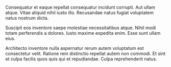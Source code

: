Consequatur et eaque repellat consequatur incidunt corrupti. Aut ullam atque. Vitae aliquid nihil iusto illo. Recusandae natus fugiat voluptatem natus nostrum dicta.
 Suscipit eos inventore saepe molestiae necessitatibus atque. Nihil modi totam perferendis a dolores. Iusto maxime expedita enim. Esse sunt ullam eius.
 Architecto inventore nulla aspernatur rerum autem voluptatum est consectetur velit. Ratione rem distinctio repellat autem non commodi. Et sint et culpa facilis quos quis qui et repudiandae. Culpa reprehenderit natus.